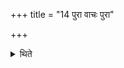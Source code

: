 +++
title = "14 पुरा वाचः पुरा"

+++

<details><summary>थिते</summary>

पुरा वाचः पुरा वा वयोभ्यः प्रवदितोः प्रातरनुवाकमुपाकरोति १४
</details>
